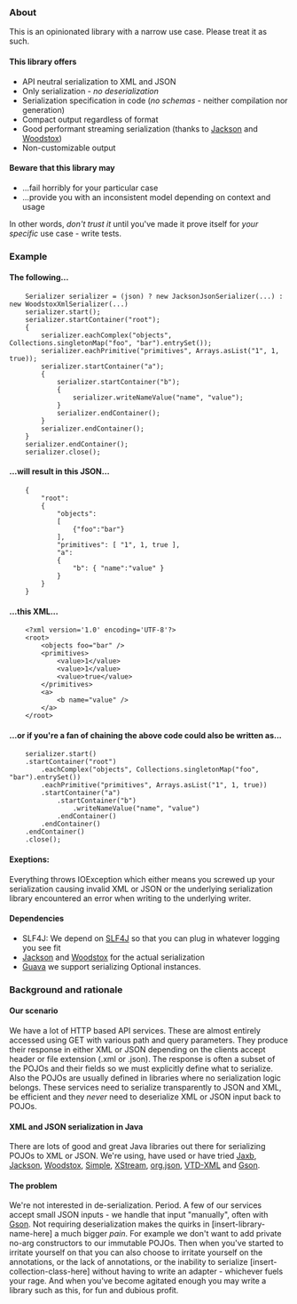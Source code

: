 ### About
This is an opinionated library with a narrow use case. Please treat it as such.

#### This library offers
* API neutral serialization to XML and JSON
* Only serialization - _no deserialization_
* Serialization specification in code (_no schemas_ - neither compilation nor generation)
* Compact output regardless of format
* Good performant streaming serialization (thanks to [Jackson](http://jackson.codehaus.org/) and [Woodstox](http://woodstox.codehaus.org/))
* Non-customizable output

#### Beware that this library may
* ...fail horribly for your particular case
* ...provide you with an inconsistent model depending on context and usage

In other words, _don't trust it_ until you've made it prove itself for _your specific_ use case - write tests.

### Example

#### The following...
        Serializer serializer = (json) ? new JacksonJsonSerializer(...) : new WoodstoxXmlSerializer(...)
        serializer.start();
        serializer.startContainer("root");
        {
            serializer.eachComplex("objects", Collections.singletonMap("foo", "bar").entrySet());
            serializer.eachPrimitive("primitives", Arrays.asList("1", 1, true));
            serializer.startContainer("a");
            {
                serializer.startContainer("b");
                {
                    serializer.writeNameValue("name", "value");
                }
                serializer.endContainer();
            }
            serializer.endContainer();
        }
        serializer.endContainer();
        serializer.close();

#### ...will result in this JSON...

        {
            "root":
            {
                "objects":
                [
                    {"foo":"bar"}
                ],
                "primitives": [ "1", 1, true ],
                "a":
                {
                    "b": { "name":"value" }
                }
            }
        }

#### ...this XML...

        <?xml version='1.0' encoding='UTF-8'?>
        <root>
            <objects foo="bar" />
            <primitives>
                <value>1</value>
                <value>1</value>
                <value>true</value>
            </primitives>
            <a>
                <b name="value" />
            </a>
        </root>

#### ...or if you're a fan of chaining the above code could also be written as...

        serializer.start()
        .startContainer("root")
            .eachComplex("objects", Collections.singletonMap("foo", "bar").entrySet())
            .eachPrimitive("primitives", Arrays.asList("1", 1, true))
            .startContainer("a")
                .startContainer("b")
                    .writeNameValue("name", "value")
                .endContainer()
            .endContainer()
        .endContainer()
        .close();

#### Exeptions:
Everything throws IOException which either means you screwed up your serialization causing invalid XML or JSON or the underlying serialization library encountered an error when writing to the underlying writer.

#### Dependencies
* SLF4J: We depend on [SLF4J](http://www.slf4j.org/) so that you can plug in whatever logging you see fit
* [Jackson](http://jackson.codehaus.org/) and [Woodstox](http://woodstox.codehaus.org/) for the actual serialization
* [Guava](http://guava-libraries.googlecode.com) we support serializing Optional instances.

### Background and rationale

#### Our scenario
We have a lot of HTTP based API services. These are almost entirely accessed using GET with various path and query parameters. They produce their response in either XML or JSON depending on the clients accept header or file extension (.xml or .json). The response is often a subset of the POJOs and their fields so we must explicitly define what to serialize. Also the POJOs are usually defined in libraries where no serialization logic belongs. These services need to serialize transparently to JSON and XML, be efficient and they _never_ need to deserialize XML or JSON input back to POJOs.

#### XML and JSON serialization in Java
There are lots of good and great Java libraries out there for serializing POJOs to XML or JSON. We're using, have used or have tried [Jaxb](http://jaxb.java.net/), [Jackson](http://jackson.codehaus.org/), [Woodstox](http://woodstox.codehaus.org/), [Simple](http://simple.sourceforge.net/), [XStream](http://xstream.codehaus.org/), [org.json](http://www.json.org/java/index.html), [VTD-XML](http://vtd-xml.sourceforge.net/) and [Gson](http://code.google.com/p/google-gson/).

#### The problem
We're not interested in de-serialization. Period. A few of our services accept small JSON inputs - we handle that input "manually", often with [Gson](http://code.google.com/p/google-gson/). Not requiring deserialization makes the quirks in [insert-library-name-here] a much bigger _pain_. For example we don't want to add private no-arg constructors to our immutable POJOs. Then when you've started to irritate yourself on that you can also choose to irritate yourself on the annotations, or the lack of annotations, or the inability to serialize [insert-collection-class-here] without having to write an adapter - whichever fuels your rage. And when you've become agitated enough you may write a library such as this, for fun and dubious profit.
